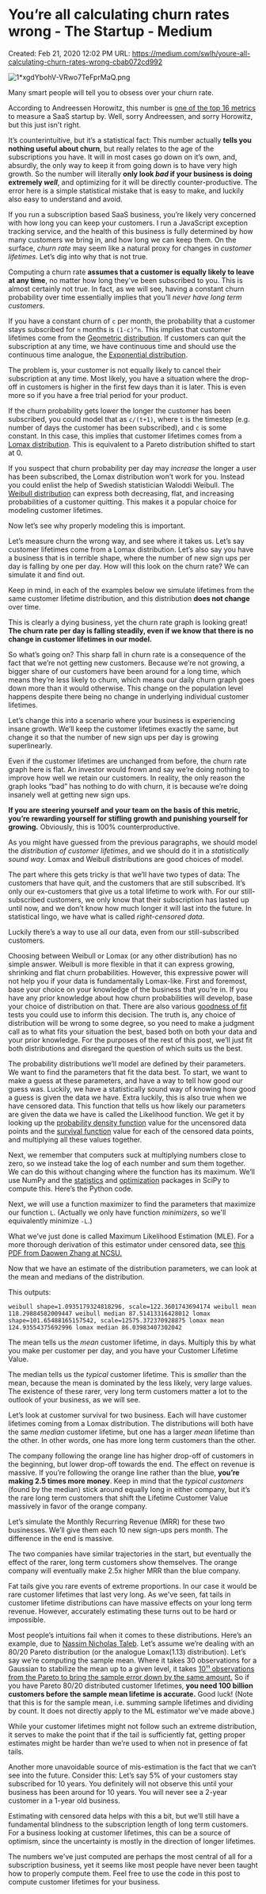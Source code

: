 # You’re all calculating churn rates wrong - The Startup - Medium

Created: Feb 21, 2020 12:02 PM
URL: https://medium.com/swlh/youre-all-calculating-churn-rates-wrong-cbab072cd992

![1*xgdYbohV-VRwo7TeFprMaQ.png](You%E2%80%99re%20all%20calculating%20churn%20rates%20wrong%20-%20The%20Sta%20f6c1df5ab05d4529a1967d2663604eb0/1xgdYbohV-VRwo7TeFprMaQ.png)

Many smart people will tell you to obsess over your churn rate.

According to Andreessen Horowitz, this number is [one of the top 16 metrics](https://a16z.com/2015/08/21/16-metrics/) to measure a SaaS startup by. Well, sorry Andreessen, and sorry Horowitz, but this just isn't right.

It’s counterintuitive, but it’s a statistical fact: This number actually **tells you nothing useful about churn**, but really relates to the age of the subscriptions you have. It will in most cases go down on it’s own, and, absurdly, the only way to keep it from going down is to have very high growth. So the number will literally **only look *bad* if your business is doing extremely *well***, and optimizing for it will be directly counter-productive. The error here is a simple statistical mistake that is easy to make, and luckily also easy to understand and avoid.

If you run a subscription based SaaS business, you’re likely very concerned with how long you can keep your customers. I run a JavaScript exception tracking service, and the health of this business is fully determined by how many customers we bring in, and how long we can keep them. On the surface, *churn rate* may seem like a natural proxy for changes in *customer lifetimes*. Let’s dig into why that is not true.

Computing a churn rate **assumes that a customer is equally likely to leave at any time**, no matter how long they've been subscribed to you. This is almost certainly not true. In fact, as we will see, having a constant churn probability over time essentially implies that you’ll *never have long term customers*.

If you have a constant churn of `c` per month, the probability that a customer stays subscribed for `n` months is `(1-c)^n`. This implies that customer lifetimes come from the [Geometric distribution](https://en.wikipedia.org/wiki/Geometric_distribution). If customers can quit the subscription at any time, we have continuous time and should use the continuous time analogue, the [Exponential distribution](https://en.wikipedia.org/wiki/Exponential_distribution).

The problem is, your customer is not equally likely to cancel their subscription at any time. Most likely, you have a situation where the drop-off in customers is higher in the first few days than it is later. This is even more so if you have a free trial period for your product.

If the churn probability gets lower the longer the customer has been subscribed, you could model that as `c/(t+1)`, where `t` is the timestep (e.g. number of days the customer has been subscribed), and `c` is some constant. In this case, this implies that customer lifetimes comes from a [Lomax distribution](https://en.wikipedia.org/wiki/Lomax_distribution). This is equivalent to a Pareto distribution shifted to start at 0.

If you suspect that churn probability per day may *increase* the longer a user has been subscribed, the Lomax distribution won’t work for you. Instead you could enlist the help of Swedish statistician Waloddi Weibull. The [Weibull distribution](https://en.wikipedia.org/wiki/Weibull_distribution) can express both decreasing, flat, and increasing probabilities of a customer quitting. This makes it a popular choice for modeling customer lifetimes.

Now let’s see why properly modeling this is important.

Let’s measure churn the wrong way, and see where it takes us. Let’s say customer lifetimes come from a Lomax distribution. Let’s also say you have a business that is in terrible shape, where the number of new sign ups per day is falling by one per day. How will this look on the churn rate? We can simulate it and find out.

Keep in mind, in each of the examples below we simulate lifetimes from the same customer lifetime distribution, and this distribution **does not change** over time.

This is clearly a dying business, yet the churn rate graph is looking great! **The churn rate per day is falling steadily, even if we know that there is no change in customer lifetimes in our model.**

So what’s going on? This sharp fall in churn rate is a consequence of the fact that we’re not getting new customers. Because we’re not growing, a bigger share of our customers have been around for a long time, which means they’re less likely to churn, which means our daily churn graph goes down more than it would otherwise. This change on the population level happens despite there being no change in underlying individual customer lifetimes.

Let’s change this into a scenario where your business is experiencing insane growth. We’ll keep the customer lifetimes exactly the same, but change it so that the number of new sign ups per day is growing superlinearly.

Even if the customer lifetimes are unchanged from before, the churn rate graph here is flat. An investor would frown and say we’re doing nothing to improve how well we retain our customers. In reality, the only reason the graph looks “bad” has nothing to do with churn, it is because we’re doing insanely well at getting new sign ups.

**If you are steering yourself and your team on the basis of this metric, you’re rewarding yourself for stifling growth and punishing yourself for growing.** Obviously, this is 100% counterproductive.

As you might have guessed from the previous paragraphs, we should model the *distribution of customer lifetimes*, and we should do it in a *statistically sound way*. Lomax and Weibull distributions are good choices of model.

The part where this gets tricky is that we’ll have two types of data: The customers that have quit, and the customers that are still subscribed. It’s only our ex-customers that give us a total lifetime to work with. For our still-subscribed customers, we only know that their subscription has lasted up until now, and we don’t know how much longer it will last into the future. In statistical lingo, we have what is called *right-censored data*.

Luckily there’s a way to use all our data, even from our still-subscribed customers.

Choosing between Weibull or Lomax (or any other distribution) has no simple answer. Weibull is more flexible in that it can express growing, shrinking and flat churn probabilities. However, this expressive power will not help you if your data is fundamentally Lomax-like. First and foremost, base your choice on your knowledge of the business that you’re in. If you have any prior knowledge about how churn probabilities will develop, base your choice of distribution on that. There are also various [goodness of fit](https://www.weibull.com/hotwire/issue71/relbasics71.htm) tests you could use to inform this decision. The truth is, any choice of distribution will be wrong to some degree, so you need to make a judgment call as to what fits your situation the best, based both on both your data and your prior knowledge. For the purposes of the rest of this post, we’ll just fit both distributions and disregard the question of which suits us the best.

The probability distributions we’ll model are defined by their parameters. We want to find the parameters that fit the data best. To start, we want to make a guess at these parameters, and have a way to tell how good our guess was. Luckily, we have a statistically sound way of knowing how good a guess is given the data we have. Extra luckily, this is also true when we have censored data. This function that tells us how likely our parameters are given the data we have is called the Likelihood function. We get it by looking up the [probability density function](https://en.wikipedia.org/wiki/Probability_density_function) value for the uncensored data points and the [survival function](https://en.wikipedia.org/wiki/Survival_function) value for each of the censored data points, and multiplying all these values together.

Next, we remember that computers suck at multiplying numbers close to zero, so we instead take the log of each number and sum them together. We can do this without changing where the function has its maximum. We’ll use NumPy and the [statistics](https://docs.scipy.org/doc/scipy/reference/stats.html) and [optimization](https://docs.scipy.org/doc/scipy/reference/optimize.html) packages in SciPy to compute this. Here’s the Python code.

Next, we will use a function maximizer to find the parameters that maximize our function `L`. (Actually we only have function *minimizers*, so we'll equivalently minimize `-L`.)

What we’ve just done is called Maximum Likelihood Estimation (MLE). For a more thorough derivation of this estimator under censored data, see [this PDF from Daowen Zhang at NCSU.](https://www4.stat.ncsu.edu/~dzhang2/st745/chap3.pdf)

Now that we have an estimate of the distribution parameters, we can look at the mean and medians of the distribution.

This outputs:

```
weibull shape=1.0935179324818296, scale=122.3601743694174 weibull mean 118.29884582009447 weibull median 87.51413316428012 lomax shape=101.65488165157542, scale=12575.372370928875 lomax mean 124.93554375692996 lomax median 86.03983407302042
```

The mean tells us the *mean* customer lifetime, in days. Multiply this by what you make per customer per day, and you have your Customer Lifetime Value.

The median tells us the *typical* customer lifetime. This is *smaller* than the mean, because the mean is dominated by the less likely, very large values. The existence of these rarer, very long term customers matter a lot to the outlook of your business, as we will see.

Let’s look at customer survival for two business. Each will have customer lifetimes coming from a Lomax distribution. The distributions will both have the same *median* customer lifetime, but one has a larger *mean* lifetime than the other. In other words, one has more long term customers than the other.

The company following the orange line has higher drop-off of customers in the beginning, but lower drop-off towards the end. The effect on revenue is massive. If you’re following the orange line rather than the blue, **you’re making 2.5 times more money**. Keep in mind that the *typical customers* (found by the median) stick around equally long in either company, but it’s the rare long term customers that shift the Lifetime Customer Value massively in favor of the orange company.

Let’s simulate the Monthly Recurring Revenue (MRR) for these two businesses. We’ll give them each 10 new sign-ups pers month. The difference in the end is massive.

The two companies have similar trajectories in the start, but eventually the effect of the rarer, long term customers show themselves. The orange company will eventually make 2.5x higher MRR than the blue company.

Fat tails give you rare events of extreme proportions. In our case it would be rare customer lifetimes that last very long. As we've seen, fat tails in customer lifetime distributions can have massive effects on your long term revenue. However, accurately estimating these turns out to be hard or impossible.

Most people’s intuitions fail when it comes to these distributions. Here’s an example, due to [Nassim Nicholas Taleb](https://medium.com/u/f138bf5466fe?source=post_page-----cbab072cd992----------------------). Let’s assume we’re dealing with an 80/20 Pareto distribution (or the analogue Lomax(1.13) distribution). Let’s say we’re computing the sample mean. Where it takes 30 observations for a Gaussian to stabilize the mean up to a given level, it takes [10¹¹ observations from the Pareto to bring the sample error down by the same amount.](http://fooledbyrandomness.com/DarwinCollege.pdf) So if you have Pareto 80/20 distributed customer lifetimes, **you need 100 billion customers before the sample mean lifetime is accurate.** Good luck! (Note that this is for the sample mean, i.e. summing sample lifetimes and dividing by count. It does not directly apply to the ML estimator we've made above.)

While your customer lifetimes might not follow such an extreme distribution, it serves to make the point that if the tail is sufficiently fat, getting proper estimates might be harder than we’re used to when not in presence of fat tails.

Another more unavoidable source of mis-estimation is the fact that we can’t see into the future. Consider this: Let’s say 5% of your customers stay subscribed for 10 years. You definitely will not observe this until your business has been around for 10 years. You will never see a 2-year customer in a 1-year old business.

Estimating with censored data helps with this a bit, but we’ll still have a fundamental blindness to the subscription length of long term customers. For a business looking at customer lifetimes, this can be a source of optimism, since the uncertainty is mostly in the direction of longer lifetimes.

The numbers we've just computed are perhaps the most central of all for a subscription business, yet it seems like most people have never been taught how to properly compute them. Feel free to use the code in this post to compute customer lifetimes for your business.